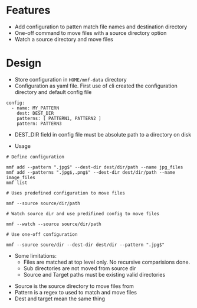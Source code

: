# Features

- Add configuration to patten match file names and destination directory
- One-off command to move files with a source directory option
- Watch a source directory and move files

# Design

- Store configuration in `HOME/mmf-data` directory
- Configuration as yaml file. First use of cli created the configuration directory and default config file

```
config:
  - name: MY_PATTERN
    dest: DEST_DIR
    patterns: [ PATTERN1, PATTERN2 ]
    pattern: PATTERN3
```

- DEST_DIR field in config file must be absolute path to a directory on disk

- Usage

```
# Define configuration

mmf add --pattern ".jpg$" --dest-dir dest/dir/path --name jpg_files
mmf add --patterns ".jpg$,.png$" --dest-dir dest/dir/path --name image_files
mmf list

# Uses predefined configuration to move files

mmf --source source/dir/path

# Watch source dir and use predifined config to move files

mmf --watch --source source/dir/path

# Use one-off configuration

mmf --source soure/dir --dest-dir dest/dir --pattern ".jpg$"
```

- Some limitations:
  - Files are matched at top level only. No recursive comparisions done.
  - Sub directories are not moved from source dir
  - Source and Target paths must be existing valid directories

* Source is the source directory to move files from
* Pattern is a regex to used to match and move files
* Dest and target mean the same thing
